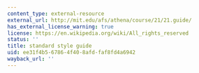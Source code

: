```yaml
---
content_type: external-resource
external_url: http://mit.edu/afs/athena/course/21/21.guide/
has_external_license_warning: true
license: https://en.wikipedia.org/wiki/All_rights_reserved
status: ''
title: standard style guide
uid: ee31f4b5-6786-4f40-8afd-faf8fd4a6942
wayback_url: ''
---
```

